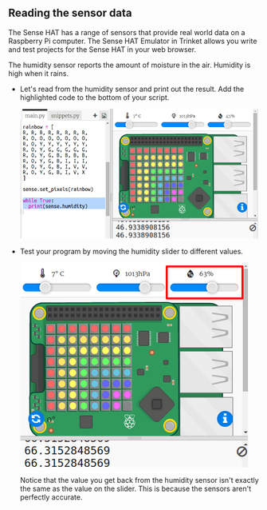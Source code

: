 ## Reading the sensor data

The Sense HAT has a range of sensors that provide real world data on a Raspberry Pi computer. The Sense HAT Emulator in Trinket allows you write and test projects for the Sense HAT in your web browser.

The humidity sensor reports the amount of moisture in the air. Humidity is high when it rains.

+ Let's read from the humidity sensor and print out the result. Add the highlighted code to the bottom of your script.
    
    ![skjermbilde](images/rainbow-humid.png)

+ Test your program by moving the humidity slider to different values.
    
    ![skjermbilde](images/rainbow-slider.png)
    
    Notice that the value you get back from the humidity sensor isn't exactly the same as the value on the slider. This is because the sensors aren't perfectly accurate.